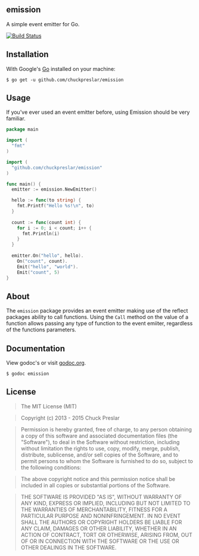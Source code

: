 emission
--------

A simple event emitter for Go.

[![Build Status](https://drone.io/github.com/chuckpreslar/emission/status.png)](https://drone.io/github.com/chuckpreslar/emission/latest)

## Installation

With Google's [Go](http://www.golang.org) installed on your machine:

    $ go get -u github.com/chuckpreslar/emission

## Usage

If you've ever used an event emitter before, using Emission should be very familiar.

```go
package main

import (
  "fmt"
)

import (
  "github.com/chuckpreslar/emission"
)

func main() {
  emitter := emission.NewEmitter()

  hello := func(to string) {
    fmt.Printf("Hello %s!\n", to)
  }
  
  count := func(count int) {
    for i := 0; i < count; i++ {
      fmt.Println(i)
    }
  }
  
  emitter.On("hello", hello).
    On("count", count).
    Emit("hello", "world").
    Emit("count", 5)
}

```

## About

The `emission` package provides an event emitter making use of the reflect packages ability to call functions.  Using the `Call` method on the value of a function allows passing any type of function to the event emiiter, regardless of the functions parameters.

## Documentation

View godoc's or visit [godoc.org](http://godoc.org/github.com/chuckpreslar/emission).

    $ godoc emission
    
## License

> The MIT License (MIT)

> Copyright (c) 2013 - 2015 Chuck Preslar

> Permission is hereby granted, free of charge, to any person obtaining a copy
> of this software and associated documentation files (the "Software"), to deal
> in the Software without restriction, including without limitation the rights
> to use, copy, modify, merge, publish, distribute, sublicense, and/or sell
> copies of the Software, and to permit persons to whom the Software is
> furnished to do so, subject to the following conditions:

> The above copyright notice and this permission notice shall be included in
> all copies or substantial portions of the Software.

> THE SOFTWARE IS PROVIDED "AS IS", WITHOUT WARRANTY OF ANY KIND, EXPRESS OR
> IMPLIED, INCLUDING BUT NOT LIMITED TO THE WARRANTIES OF MERCHANTABILITY,
> FITNESS FOR A PARTICULAR PURPOSE AND NONINFRINGEMENT. IN NO EVENT SHALL THE
> AUTHORS OR COPYRIGHT HOLDERS BE LIABLE FOR ANY CLAIM, DAMAGES OR OTHER
> LIABILITY, WHETHER IN AN ACTION OF CONTRACT, TORT OR OTHERWISE, ARISING FROM,
> OUT OF OR IN CONNECTION WITH THE SOFTWARE OR THE USE OR OTHER DEALINGS IN
> THE SOFTWARE.
